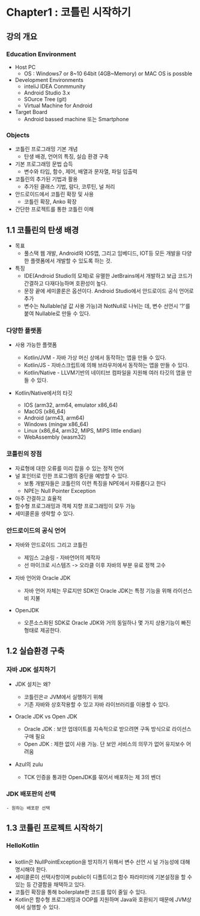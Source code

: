 # Chapter1 : 코틀린 시작하기

## 강의 개요

### Education Environment

- Host PC
    - OS : Windows7 or 8~10 64bit (4GB~Memory) or MAC OS is possble
- Development Environments
    - inteliJ IDEA Conmmunity
    - Android Studio 3.x
    - SOurce Tree (git)
    - Virtual Machine for Android
- Target Board
    - Android bassed machine 또는 Smartphone

### Objects

- 코틀린 프로그래밍 기본 개념
    - 탄생 배경, 언어의 특징, 실습 환경 구축
- 기본 프로그래밍 문법 습득
    - 변수와 타입, 함수, 제어, 배열과 문자열, 파일 입출력
- 코틀린의 추가된 기법과 활용
    - 추가된 클래스 기법, 람다, 코루틴, 널 처리
- 안드로이드에서 코틀린 확장 및 사용
    - 코틀린 확장, Anko 확장
- 간단한 프로젝트를 통한 코틀린 이해

## 1.1 코틀린의 탄생 배경

- 목표
    - 풀스택 웹 개발, Android와 IOS앱, 그리고 임베디드, IOT등 모든 개발을 다양한 플랫폼에서 개발할 수 있도록 하는 것.
- 특징
    - IDE(Android Studio의 모체)로 유멸한 JetBrains에서 개발하고 보급 코드가 간결하고 다재다능하며 호환성이 높다.
    - 문장 끝에 세미콜론은 옵션이다.
    Android Studio에서 안드로이드 공식 언어로 추가
    - 변수는 Nullable(널 값 사용 가능)과 NotNull로 나뉘는 데, 변수 선언시 '?'를 붙여 Nullable로 만들 수 있다.

### 다양한 플랫폼

- 사용 가능한 플랫폼
    - Kotlin/JVM - 자바 가상 머신 상에서 동작하는 앱을 만들 수 있다.
    - Kotlin/JS - 자바스크립트에 의해 브라우저에서 동작하는 앱을 만들 수 있다.
    - Kotlin/Native - LLVM기반의 네이티브 컴파일을 지원해 여러 타깃의 앱을 만들 수 있다.

- Kotlin/Native에서의 타깃
    - IOS (arm32, arm64, emulator x86_64)
    - MacOS (x86_64)
    - Android (arm43, arm64)
    - Windows (mingw x86_64)
    - Linux (x86_64, arm32, MIPS, MIPS little endian)
    - WebAssembly (wasm32)

### 코틀린의 장점

- 자료형에 대한 오류를 미리 잡을 수 있는 정적 언어
- 널 포인터로 인한 프로그램의 중단을 예방할 수 있다.
    - 보통 개발자들은 코틀린의 이런 특징을 NPE에서 자류롭다고 한다
    - NPE는 Null Pointer Exception
- 아주 간결하고 효율적
- 함수형 프로그래밍과 객체 지향 프로그래밍이 모두 가능
- 세미콜론을 생략할 수 있다.

### 안드로이드의 공식 언어

- 자바와 안드로이드 그리고 코틀린
    - 제임스 고슬링 - 자바언어의 제작자
    - 선 마이크로 시스템즈 -> 오라클 이후 자바의 부분 유료 정책 고수

- 자바 언어와 Oracle JDK
    - 자바 언어 자체는 무료지만 SDK인 Oracle JDK는 특정 기능을 위해 라이선스비 지불

- OpenJDK
    - 오픈소스화된 SDK로 Oracle JDK와 거의 동일하나 몇 가지 상용기능이 빠진 형태로 제공한다.

## 1.2 실습환경 구축

### 자바 JDK 설치하기

- JDK 설치는 왜?
    - 코틀린은ㄹ JVM에서 실행하기 위해
    - 기존 자바와 상호작용할 수 있고 자바 라이브러리를 이용할 수 있다.

- Oracle JDK vs Open JDK
    - Oracle JDK : 보안 업데이트를 지속적으로 받으려면 구독 방식으로 라이선스 구매 필요
    - Open JDK : 제한 없이 사용 가능. 단 보안 서비스의 의무가 없어 유지보수 어려움

- Azul의 zulu
    - TCK 인증을 통과한 OpenJDK를 묶어서 배포하는 제 3의 벤더

### JDK 배포판의 선택

    - 원하는 배포판 선택



## 1.3 코틀린 프로젝트 시작하기

### HelloKotlin




###
- kotlin은 NullPointException을 방지하기 위해서 변수 선언 시 널 가능성에 대해 명시해야 한다.
- 세미콜론이 선택사항이며 public이 디폴트이고 함수 파라미터에 기본설정을 할 수 있는 등 간결함을 채택하고 있다.
- 코틀린 확장을 통해 boilerplate한 코드를 많이 줄일 수 있다.
- Kotlin은 함수형 프로그래밍과 OOP를 지원하며 Java와 호환되기 때문에 JVM상에서 실행할 수 있다.